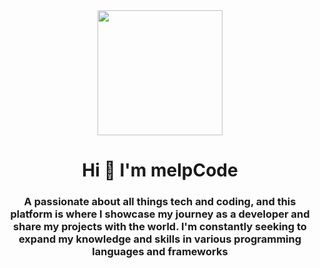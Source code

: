 <div id="header" align="center">
  <img src="https://media.giphy.com/media/7uDtQm2jKdS0VGLg46/giphy.gif" width="200"/>
  <h1 align="center">Hi 👋 I'm melpCode</h1>
  <h3 align="center"> A passionate about all things tech and coding, and this platform is where I showcase my journey as a developer and share my projects with the world. I'm constantly seeking to expand my knowledge and skills in various programming languages and frameworks</h3>
</div>

### 

<!--
**MelpCode/melpcode** is a ✨ _special_ ✨ repository because its `README.md` (this file) appears on your GitHub profile.

Here are some ideas to get you started:

- 🔭 I’m currently working on ...
- 🌱 I’m currently learning ...
- 👯 I’m looking to collaborate on ...
- 🤔 I’m looking for help with ...
- 💬 Ask me about ...
- 📫 How to reach me: ...
- 😄 Pronouns: ...
- ⚡ Fun fact: ...
-->
